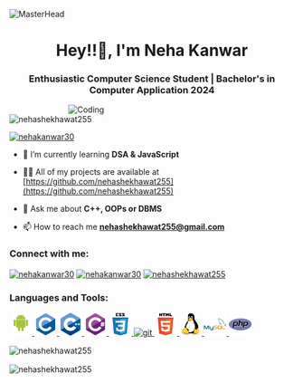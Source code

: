 ![MasterHead](https://www.sevenstarwebsolutions.com/wp-content/themes/sevenstar/img/banner-bg.gif)
<h1 align="center">Hey!!👋, I'm Neha Kanwar</h1>
<h3 align="center">Enthusiastic Computer Science Student | Bachelor's in Computer Application 2024</h3>
<img align="right" alt="Coding" width="400" src="https://media.tenor.com/QVC1Nmb9TwUAAAAi/coding.gif">

<p align="left"> <img src="https://komarev.com/ghpvc/?username=nehashekhawat255&label=Profile%20views&color=0e75b6&style=flat" alt="nehashekhawat255" /> </p>

<p align="left"> <a href="https://twitter.com/nehakanwar30" target="blank"><img src="https://img.shields.io/twitter/follow/nehakanwar30?logo=twitter&style=for-the-badge" alt="nehakanwar30" /></a> </p>

- 🌱 I’m currently learning **DSA & JavaScript**

- 👨‍💻 All of my projects are available at [https://github.com/nehashekhawat255](https://github.com/nehashekhawat255)

- 💬 Ask me about **C++, OOPs or DBMS**

- 📫 How to reach me **nehashekhawat255@gmail.com**

<h3 align="left">Connect with me:</h3>
<p align="left">
<a href="https://twitter.com/nehakanwar30" target="blank"><img align="center" src="https://raw.githubusercontent.com/rahuldkjain/github-profile-readme-generator/master/src/images/icons/Social/twitter.svg" alt="nehakanwar30" height="30" width="40" /></a>
<a href="https://linkedin.com/in/nehakanwar30" target="blank"><img align="center" src="https://raw.githubusercontent.com/rahuldkjain/github-profile-readme-generator/master/src/images/icons/Social/linked-in-alt.svg" alt="nehakanwar30" height="30" width="40" /></a>
<a href="https://www.hackerrank.com/nehashekhawat255" target="blank"><img align="center" src="https://raw.githubusercontent.com/rahuldkjain/github-profile-readme-generator/master/src/images/icons/Social/hackerrank.svg" alt="nehashekhawat255" height="30" width="40" /></a>
</p>

<h3 align="left">Languages and Tools:</h3>
<p align="left"> <a href="https://developer.android.com" target="_blank" rel="noreferrer"> <img src="https://raw.githubusercontent.com/devicons/devicon/master/icons/android/android-original-wordmark.svg" alt="android" width="40" height="40"/> </a> <a href="https://www.cprogramming.com/" target="_blank" rel="noreferrer"> <img src="https://raw.githubusercontent.com/devicons/devicon/master/icons/c/c-original.svg" alt="c" width="40" height="40"/> </a> <a href="https://www.w3schools.com/cpp/" target="_blank" rel="noreferrer"> <img src="https://raw.githubusercontent.com/devicons/devicon/master/icons/cplusplus/cplusplus-original.svg" alt="cplusplus" width="40" height="40"/> </a> <a href="https://www.w3schools.com/cs/" target="_blank" rel="noreferrer"> <img src="https://raw.githubusercontent.com/devicons/devicon/master/icons/csharp/csharp-original.svg" alt="csharp" width="40" height="40"/> </a> <a href="https://www.w3schools.com/css/" target="_blank" rel="noreferrer"> <img src="https://raw.githubusercontent.com/devicons/devicon/master/icons/css3/css3-original-wordmark.svg" alt="css3" width="40" height="40"/> </a> <a href="https://git-scm.com/" target="_blank" rel="noreferrer"> <img src="https://www.vectorlogo.zone/logos/git-scm/git-scm-icon.svg" alt="git" width="40" height="40"/> </a> <a href="https://www.w3.org/html/" target="_blank" rel="noreferrer"> <img src="https://raw.githubusercontent.com/devicons/devicon/master/icons/html5/html5-original-wordmark.svg" alt="html5" width="40" height="40"/> </a> <a href="https://www.linux.org/" target="_blank" rel="noreferrer"> <img src="https://raw.githubusercontent.com/devicons/devicon/master/icons/linux/linux-original.svg" alt="linux" width="40" height="40"/> </a> <a href="https://www.mysql.com/" target="_blank" rel="noreferrer"> <img src="https://raw.githubusercontent.com/devicons/devicon/master/icons/mysql/mysql-original-wordmark.svg" alt="mysql" width="40" height="40"/> </a> <a href="https://www.php.net" target="_blank" rel="noreferrer"> <img src="https://raw.githubusercontent.com/devicons/devicon/master/icons/php/php-original.svg" alt="php" width="40" height="40"/> </a> </p>

<p><img align="center" src="https://github-readme-stats.vercel.app/api/top-langs?username=nehashekhawat255&show_icons=true&locale=en&layout=compact" alt="nehashekhawat255" /></p>

<p><img align="center" src="https://github-readme-streak-stats.herokuapp.com/?user=nehashekhawat255&" alt="nehashekhawat255" /></p>
